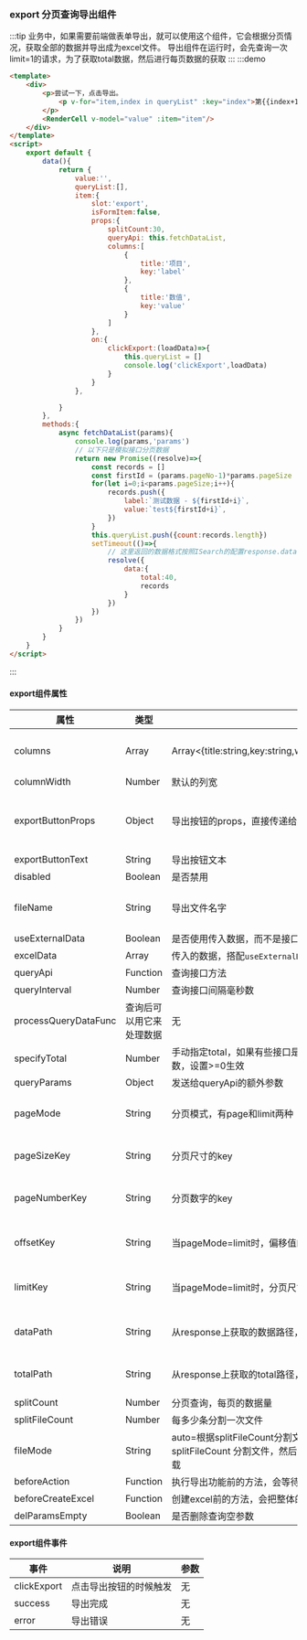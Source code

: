 ### export 分页查询导出组件
:::tip
业务中，如果需要前端做表单导出，就可以使用这个组件，它会根据分页情况，获取全部的数据并导出成为excel文件。
导出组件在运行时，会先查询一次limit=1的请求，为了获取total数据，然后进行每页数据的获取
:::
:::demo 
```html
<template>
    <div>
        <p>尝试一下，点击导出。
            <p v-for="item,index in queryList" :key="index">第{{index+1}}次查询：{{item.count}}</p>
        </p>
        <RenderCell v-model="value" :item="item"/>
    </div>
</template>
<script>
    export default {
        data(){
            return {
                value:'',
                queryList:[],
                item:{
                    slot:'export',
                    isFormItem:false,
                    props:{
                        splitCount:30,
                        queryApi: this.fetchDataList,
                        columns:[
                            {
                                title:'项目',
                                key:'label'
                            },
                            {
                                title:'数值',
                                key:'value'
                            }
                        ]
                    },
                    on:{
                        clickExport:(loadData)=>{
                            this.queryList = []
                            console.log('clickExport',loadData)
                        }
                    }
                },

            }
        },
        methods:{
            async fetchDataList(params){
                console.log(params,'params')
                // 以下只是模拟接口分页数据
                return new Promise((resolve)=>{
                    const records = []
                    const firstId = (params.pageNo-1)*params.pageSize
                    for(let i=0;i<params.pageSize;i++){
                        records.push({
                            label:`测试数据 - ${firstId+i}`,
                            value:`test${firstId+i}`,
                        })
                    }
                    this.queryList.push({count:records.length})
                    setTimeout(()=>{
                        // 这里返回的数据格式按照ISearch的配置response.data
                        resolve({
                            data:{
                                total:40,
                                records
                            }
                        })
                    })
                })
            }
        }
    }
</script>
```
:::

#### export组件属性
|属性|类型|说明|默认值|
|--|--|--|--|
|columns|Array|Array<{title:string,key:string,width:number,formatter?:Function}>|[]，必须填写，不然导出表格是空的|
|columnWidth|Number|默认的列宽|10|
|exportButtonProps|Object|导出按钮的props，直接传递给el-button|{type: 'primary',size: 'mini',icon: 'el-icon-download',}|
|exportButtonText|String|导出按钮文本|导出|
|disabled|Boolean|是否禁用|false|
|fileName|String|导出文件名字|无，不填写的话，会用时间戳作为名字|
|useExternalData|Boolean|是否使用传入数据，而不是接口获取|false|
|excelData|Array|传入的数据，搭配`useExternalData`使用|[]|
|queryApi|Function|查询接口方法|无|
|queryInterval|Number|查询接口间隔毫秒数|1000|
|processQueryDataFunc|查询后可以用它来处理数据|无|
|specifyTotal|Number|手动指定total，如果有些接口是无法给total的，可以手动指定导出总数，设置>=0生效|-1|
|queryParams|Object|发送给queryApi的额外参数|{}|
|pageMode|String|分页模式，有page和limit两种|从配置`search.mode`上获取|
|pageSizeKey|String|分页尺寸的key|从配置`search.pageSize`上获取|
|pageNumberKey|String|分页数字的key|从配置`search.pageNo`上获取|
|offsetKey|String|当pageMode=limit时，偏移值的key|从配置`search.offset`上获取|
|limitKey|String|当pageMode=limit时，分页尺寸的key|从配置`search.limit`上获取|
|dataPath|String|从response上获取的数据路径，支持.分割|从配置`response.data`上获取|
|totalPath|String|从response上获取的total路径，支持.分割|从配置`response.total`上获取|
|splitCount|Number|分页查询，每页的数据量|100|
|splitFileCount|Number|每多少条分割一次文件|10000|
|fileMode|String|auto=根据splitFileCount分割文件，直接下载;zip=根据splitFileCount 分割文件，然后打包成zip；full=不分割文件，直接下载|auto|
|beforeAction|Function|执行导出功能前的方法，会等待这个方法完成|无|
|beforeCreateExcel|Function|创建excel前的方法，会把整体的数据放出来|无|
|delParamsEmpty|Boolean|是否删除查询空参数|true|




#### export组件事件
|事件|说明|参数|
|--|--|--|
|clickExport|点击导出按钮的时候触发|无|
|success|导出完成|无|
|error|导出错误|无|